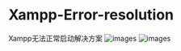 # Xampp-Error-resolution
Xampp无法正常启动解决方案
![images](https://github.com/fre2dom/Xampp-Error-resolution/blob/master/xampp%E6%97%A0%E6%B3%95%E6%AD%A3%E5%B8%B8%E5%90%AF%E5%8A%A8%E8%A7%A3%E5%86%B3%E6%96%B9%E6%B3%951.png)
![images](https://github.com/fre2dom/Xampp-Error-resolution/blob/master/xampp%E6%97%A0%E6%B3%95%E6%AD%A3%E5%B8%B8%E5%90%AF%E5%8A%A8%E8%A7%A3%E5%86%B3%E6%96%B9%E6%B3%952.png)
